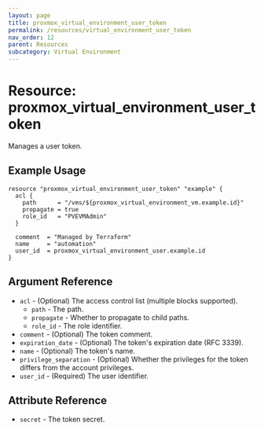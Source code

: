 ```yaml
---
layout: page
title: proxmox_virtual_environment_user_token
permalink: /resources/virtual_environment_user_token
nav_order: 12
parent: Resources
subcategory: Virtual Environment
---
```


# Resource: proxmox_virtual_environment_user_token

Manages a user token.

## Example Usage

```
resource "proxmox_virtual_environment_user_token" "example" {
  acl {
    path      = "/vms/${proxmox_virtual_environment_vm.example.id}"
    propagate = true
    role_id   = "PVEVMAdmin"
  }

  comment  = "Managed by Terraform"
  name     = "automation"
  user_id  = proxmox_virtual_environment_user.example.id
}
```

## Argument Reference

* `acl` - (Optional) The access control list (multiple blocks supported).
    * `path` - The path.
    * `propagate` - Whether to propagate to child paths.
    * `role_id` - The role identifier.
* `comment` - (Optional) The token comment.
* `expiration_date` - (Optional) The token's expiration date (RFC 3339).
* `name` - (Optional) The token's name.
* `privilege_separation` - (Optional) Whether the privileges for the token differs from the account privileges.
* `user_id` - (Required) The user identifier.

## Attribute Reference

* `secret` - The token secret.
